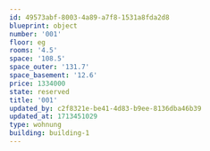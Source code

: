 ```yaml
---
id: 49573abf-8003-4a89-a7f8-1531a8fda2d8
blueprint: object
number: '001'
floor: eg
rooms: '4.5'
space: '108.5'
space_outer: '131.7'
space_basement: '12.6'
price: 1334000
state: reserved
title: '001'
updated_by: c2f8321e-be41-4d83-b9ee-8136dba46b39
updated_at: 1713451029
type: wohnung
building: building-1
---
```

